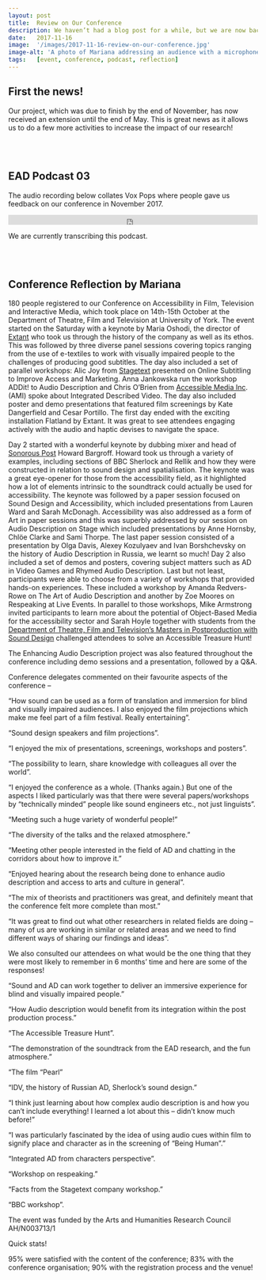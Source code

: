 ```yaml
---
layout: post
title:  Review on Our Conference
description: We haven’t had a blog post for a while, but we are now back with some news, a new podcast and some reflections from Mariana!
date:   2017-11-16
image:  '/images/2017-11-16-review-on-our-conference.jpg'
image-alt: 'A photo of Mariana addressing an audience with a microphone.'
tags:   [event, conference, podcast, reflection]
---
```


## First the news! 
Our project, which was due to finish by the end of November, has now received an extension until the end of May. This is great news as it allows us to do a few more activities to increase the impact of our research!

<br><br>

## EAD Podcast 03
The audio recording below collates Vox Pops where people gave us feedback on our conference in November 2017.

<iframe title="EAD podcast 03." width="100%" height="20" scrolling="no" frameborder="no" src="https://w.soundcloud.com/player/?url=https%3A//api.soundcloud.com/tracks/363723113&amp;color=daa95f&amp;inverse=false&amp;auto_false=true&amp;show_user=true"></iframe>

<br>

We are currently transcribing this podcast.

<br><br>

## Conference Reflection by Mariana
180 people registered to our Conference on Accessibility in Film, Television and Interactive Media, which took place on 14th-15th October at the Department of Theatre, Film and Television at University of York. The event started on the Saturday with a keynote by Maria Oshodi, the director of [Extant](http://www.extant.org.uk/) who took us through the history of the company as well as its ethos. This was followed by three diverse panel sessions covering topics ranging from the use of e-textiles to work with visually impaired people to the challenges of producing good subtitles. The day also included a set of parallel workshops: Alic Joy from [Stagetext](http://stagetext.org/) presented on Online Subtitling to Improve Access and Marketing. Anna Jankowska run the workshop ADDit! to Audio Description and Chris O’Brien from [Accessible Media Inc](https://www.ami.ca/). (AMI) spoke about Integrated Described Video. The day also included poster and demo presentations that featured film screenings by Kate Dangerfield and Cesar Portillo. The first day ended with the exciting installation Flatland by Extant. It was great to see attendees engaging actively with the audio and haptic devises to navigate the space.

Day 2 started with a wonderful keynote by dubbing mixer and head of [Sonorous Post](http://www.sonorouspost.com/) Howard Bargroff. Howard took us through a variety of examples, including sections of BBC Sherlock and Rellik and how they were constructed in relation to sound design and spatialisation. The keynote was a great eye-opener for those from the accessibility field, as it highlighted how a lot of elements intrinsic to the soundtrack could actually be used for accessibility. The keynote was followed by a paper session focused on Sound Design and Accessibility, which included presentations from Lauren Ward and Sarah McDonagh. Accessibility was also addressed as a form of Art in paper sessions and this was superbly addressed by our session on Audio Description on Stage which included presentations by Anne Hornsby, Chlöe Clarke and Sami Thorpe. The last paper session consisted of a presentation by Olga Davis, Alexey Kozulyaev and Ivan Borshchevsky on the history of Audio Description in Russia, we learnt so much! Day 2 also included a set of demos and posters, covering subject matters such as AD in Video Games and Rhymed Audio Description. Last but not least, participants were able to choose from a variety of workshops that provided hands-on experiences. These included a workshop by Amanda Redvers-Rowe on The Art of Audio Description and another by Zoe Moores on Respeaking at Live Events. In parallel to those workshops, Mike Armstrong invited participants to learn more about the potential of Object-Based Media for the accessibility sector and Sarah Hoyle together with students from the [Department of Theatre, Film and Television’s Masters in Postproduction with Sound Design](https://www.york.ac.uk/study/postgraduate-taught/courses/ma-film-television-production-sound/) challenged attendees to solve an Accessible Treasure Hunt!

The Enhancing Audio Description project was also featured throughout the conference including demo sessions and a presentation, followed by a Q&A.

Conference delegates commented on their favourite aspects of the conference –

“How sound can be used as a form of translation and immersion for blind and visually impaired audiences. I also enjoyed the film projections which make me feel part of a film festival. Really entertaining”.

“Sound design speakers and film projections”.

“I enjoyed the mix of presentations, screenings, workshops and posters”.

“The possibility to learn, share knowledge with colleagues all over the world”.

“I enjoyed the conference as a whole. (Thanks again.) But one of the aspects I liked particularly was that there were several papers/workshops by “technically minded” people like sound engineers etc., not just linguists”.

“Meeting such a huge variety of wonderful people!”

“The diversity of the talks and the relaxed atmosphere.”

“Meeting other people interested in the field of AD and chatting in the corridors about how to improve it.”

“Enjoyed hearing about the research being done to enhance audio description and access to arts and culture in general”.

“The mix of theorists and practitioners was great, and definitely meant that the conference felt more complete than most.”

“It was great to find out what other researchers in related fields are doing – many of us are working in similar or related areas and we need to find different ways of sharing our findings and ideas”.

We also consulted our attendees on what would be the one thing that they were most likely to remember in 6 months’ time and here are some of the responses!

“Sound and AD can work together to deliver an immersive experience for blind and visually impaired people.”

“How Audio description would benefit from its integration within the post production process.”

“The Accessible Treasure Hunt”.

“The demonstration of the soundtrack from the EAD research, and the fun atmosphere.”

“The film “Pearl”

“IDV, the history of Russian AD, Sherlock’s sound design.”

“I think just learning about how complex audio description is and how you can’t include everything! I learned a lot about this – didn’t know much before!”

“I was particularly fascinated by the idea of using audio cues within film to signify place and character as in the screening of “Being Human”.”

“Integrated AD from characters perspective”.

“Workshop on respeaking.”

“Facts from the Stagetext company workshop.”

“BBC workshop”.

The event was funded by the Arts and Humanities Research Council AH/N003713/1

Quick stats!

95% were satisfied with the content of the conference; 83% with the conference organisation; 90% with the registration process and the venue!